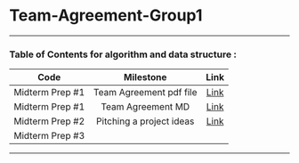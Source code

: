 # Team-Agreement-Group1  

---
### Table of Contents for algorithm and data structure :

| Code  |  Milestone | Link  |
|:-:|:-:|:-:|
|  Midterm Prep #1 | Team Agreement pdf file | [Link](./First_Milestone/Group%20Project%20Team%20Agreement.pdf)  |
|  Midterm Prep #1 | Team Agreement MD | [Link](./First_Milestone/Team_Agreement.md)  |
|  Midterm Prep #2 | Pitching a project ideas | [Link](./First_Milestone/Pitching%20a%20Project%20ideas.pdf)  |
|  Midterm Prep #3 |  |   |


---


